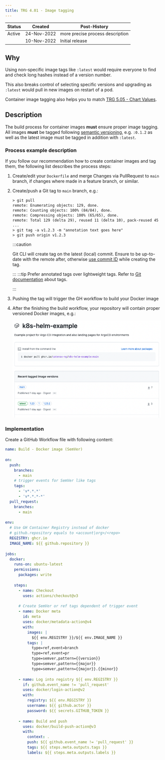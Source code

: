 ```yaml
---
title: TRG 4.01 - Image tagging
---
```


| Status | Created     | Post-History                     |
|--------|-------------|----------------------------------|
| Active | 24-Nov-2022 | more precise process description |
|        | 10-Nov-2022 | Initial release                  |

## Why

Using non-specific image tags like `:latest` would require everyone to find and check long hashes instead of a version number.

This also breaks control of selecting specific versions and upgrading as `:latest` would pull in new images on restart of a pod.

Container image tagging also helps you to match [TRG 5.05 - Chart Values](../trg-5/trg-5-05.md#container-images).

## Description

The build process for container images **must** ensure proper image tagging. All images **must** be tagged
following [semantic versioning](https://semver.org/), e.g. `:0.1.2` as well as the latest image must be tagged in
addition with `:latest`.

### Process example description

If you follow our recommendation how to create container images and tag them, the following list describes the process
steps:

1. Create/edit your `Dockerfile` and merge Changes via PullRequest to `main` branch, if changes where made in a feature
   branch, or similar.
1. Create/push a Git tag to `main` branch, e.g.:

   ```shell
   > git pull
   remote: Enumerating objects: 129, done.
   remote: Counting objects: 100% (84/84), done.
   remote: Compressing objects: 100% (65/65), done.
   remote: Total 129 (delta 29), reused 11 (delta 10), pack-reused 45
   ...
   > git tag -a v1.2.3 -m "annotation text goes here"
   > git push origin v1.2.3
   ```

   :::caution

   Git CLI will create tag on the latest (local) commit. Ensure to be up-to-date with the remote after,
   otherwise [use commit ID](https://git-scm.com/book/en/v2/Git-Basics-Tagging#_tagging_later) while creating the
   tag.

   :::
   :::tip
   Prefer annotated tags over lightweight tags. Refer
   to [Git documentation](https://git-scm.com/book/en/v2/Git-Basics-Tagging#_creating_tags) about tags.

   :::
1. Pushing the tag will trigger the GH workflow to build your Docker image
1. After the finishing the build workflow, your repository will contain proper versioned Docker images, e.g.:

   ![SemVer Docker images](assets/trg4-1-semver-image.png)

### Implementation

Create a GitHub Workflow file with following content:

```yaml
name: Build - Docker image (SemVer)

on:
  push:
    branches:
      - main
    # trigger events for SemVer like tags
    tags:
      - 'v*.*.*'
      - 'v*.*.*-*'
  pull_request:
    branches:
      - main

env:
  # Use GH Container Registry instead of docker
  # github.repository equals to <account|org>/<repo>
  REGISTRY: ghcr.io
  IMAGE_NAME: ${{ github.repository }}

jobs:
  docker:
    runs-on: ubuntu-latest
    permissions:
      packages: write

    steps:
      - name: Checkout
        uses: actions/checkout@v3

      # Create SemVer or ref tags dependent of trigger event
      - name: Docker meta
        id: meta
        uses: docker/metadata-action@v4
        with:
          images: |
            ${{ env.REGISTRY }}/${{ env.IMAGE_NAME }}
          tags: |
            type=ref,event=branch
            type=ref,event=pr
            type=semver,pattern={{version}}
            type=semver,pattern={{major}}
            type=semver,pattern={{major}}.{{minor}}

      - name: Log into registry ${{ env.REGISTRY }}
        if: github.event_name != 'pull_request'
        uses: docker/login-action@v2
        with:
          registry: ${{ env.REGISTRY }}
          username: ${{ github.actor }}
          password: ${{ secrets.GITHUB_TOKEN }}

      - name: Build and push
        uses: docker/build-push-action@v3
        with:
          context: .
          push: ${{ github.event_name != 'pull_request' }}
          tags: ${{ steps.meta.outputs.tags }}
          labels: ${{ steps.meta.outputs.labels }}
```
